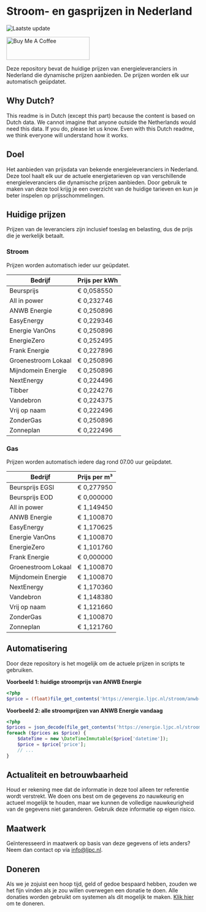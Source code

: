 # Stroom- en gasprijzen in Nederland

![Laatste update](https://img.shields.io/badge/laatste%20update-2024--01--22%2014%3A00%20CET-brightgreen)

<a href="https://www.buymeacoffee.com/Lars-" target="_blank"><img src="https://cdn.buymeacoffee.com/buttons/v2/default-orange.png" alt="Buy Me A Coffee" height="60" style="height: 60px !important;width: 217px !important;" ></a>

Deze repository bevat de huidige prijzen van energieleveranciers in Nederland die dynamische prijzen aanbieden. De prijzen worden elk uur automatisch geüpdatet.

## Why Dutch?

This readme is in Dutch (except this part) because the content is based on Dutch data. We cannot imagine that anyone outside the Netherlands would need this data. If you do, please let us know. Even with this Dutch readme, we think
everyone will understand how it works.

## Doel

Het aanbieden van prijsdata van bekende energieleveranciers in Nederland. Deze tool haalt elk uur de actuele energietarieven op van verschillende energieleveranciers die dynamische prijzen aanbieden. Door gebruik te maken van deze tool
krijg je een overzicht van de huidige tarieven en kun je beter inspelen op prijsschommelingen.

## Huidige prijzen

Prijzen van de leveranciers zijn inclusief toeslag en belasting, dus de prijs die je werkelijk betaalt.

### Stroom

Prijzen worden automatisch ieder uur geüpdatet.

 Bedrijf | Prijs per kWh 
---------|---------------
Beursprijs | € 0,058550
All in power | € 0,232746
ANWB Energie | € 0,250896
EasyEnergy | € 0,229346
Energie VanOns | € 0,250896
EnergieZero | € 0,252495
Frank Energie | € 0,227896
Groenestroom Lokaal | € 0,250896
Mijndomein Energie | € 0,250896
NextEnergy | € 0,224496
Tibber | € 0,224276
Vandebron | € 0,224375
Vrij op naam | € 0,222496
ZonderGas | € 0,250896
Zonneplan | € 0,222496


### Gas

Prijzen worden automatisch iedere dag rond 07.00 uur geüpdatet.

 Bedrijf | Prijs per m³ 
---------|--------------
Beursprijs EGSI | € 0,277950
Beursprijs EOD | € 0,000000
All in power | € 1,149450
ANWB Energie | € 1,100870
EasyEnergy | € 1,170625
Energie VanOns | € 1,100870
EnergieZero | € 1,101760
Frank Energie | € 0,000000
Groenestroom Lokaal | € 1,100870
Mijndomein Energie | € 1,100870
NextEnergy | € 1,170360
Vandebron | € 1,148380
Vrij op naam | € 1,121660
ZonderGas | € 1,100870
Zonneplan | € 1,121760


## Automatisering

Door deze repository is het mogelijk om de actuele prijzen in scripts te gebruiken.

**Voorbeeld 1: huidige stroomprijs van ANWB Energie**

```php
<?php
$price = (float)file_get_contents('https://energie.ljpc.nl/stroom/anwb-energie-nu.txt');

```

**Voorbeeld 2: alle stroomprijzen van ANWB Energie vandaag**

```php
<?php
$prices = json_decode(file_get_contents('https://energie.ljpc.nl/stroom/all-in-power-vandaag.json'),true);
foreach ($prices as $price) {
    $dateTime = new \DateTimeImmutable($price['datetime']);
    $price = $price['price'];
    // ...
}
```

## Actualiteit en betrouwbaarheid

Houd er rekening mee dat de informatie in deze tool alleen ter referentie wordt verstrekt. We doen ons best om de gegevens zo nauwkeurig en actueel mogelijk te houden, maar we kunnen de volledige nauwkeurigheid van de gegevens niet
garanderen. Gebruik deze informatie op eigen risico.

## Maatwerk

Geïnteresseerd in maatwerk op basis van deze gegevens of iets anders? Neem dan contact op
via [info@ljpc.nl](mailto:info@ljpc.nl?subject=Energie%20prijzen).

## Doneren

Als we je zojuist een hoop tijd, geld of gedoe bespaard hebben, zouden we het fijn vinden als je zou willen overwegen een
donatie te doen. Alle donaties worden gebruikt om systemen als dit mogelijk te
maken. [Klik hier](https://www.buymeacoffee.com/Lars-) om te doneren.

